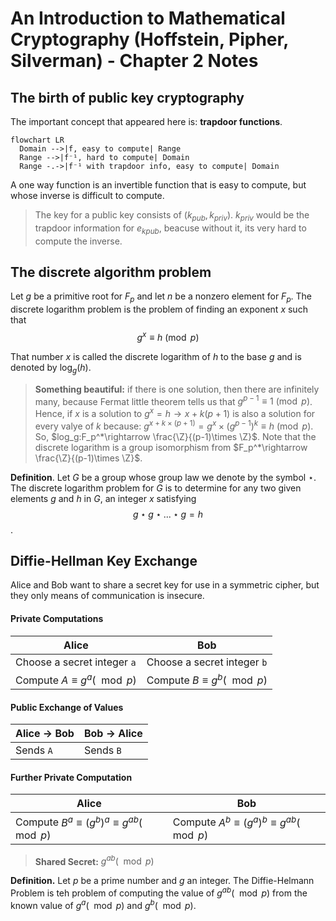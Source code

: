 # An Introduction to Mathematical Cryptography (Hoffstein, Pipher, Silverman) - Chapter 2 Notes

## The birth of public key cryptography

The important concept that appeared here is: **trapdoor functions**.

```mermaid
flowchart LR
  Domain -->|f, easy to compute| Range
  Range -->|f⁻¹, hard to compute| Domain
  Range -.->|f⁻¹ with trapdoor info, easy to compute| Domain
```
A one way function is an invertible function that is easy to compute, but whose inverse is difficult to compute. 

> The key for a public key consists of $(k_{pub}, k_{priv})$. $k_{priv}$ would be the trapdoor information for $e_{k{pub}}$, beacuse without it, its very hard to compute the inverse.

## The discrete algorithm problem

Let $g$ be a primitive root for $F_{p}$ and let $n$ be a nonzero element for $F_{p}$. The discrete logarithm problem is the problem of finding an exponent $x$ such that $$g^x \equiv h \pmod{p}$$

That number $x$ is called the discrete logarithm of $h$ to the base $g$ and is denoted by $\log_g(h)$.

> **Something beautiful:** if there is one solution, then there are infinitely many, because Fermat little theorem tells us that $g^{p-1} \equiv 1 \pmod{p}$. Hence, if $x$ is a solution to $g^x=h \rightarrow x + k(p+1)$ is also a solution for every valye of $k$ because: $g^{x+k\times(p+1)} = g^x \times (g^{p-1})^k \equiv h \pmod{p}$. So, $log_g:F_p^*\rightarrow \frac{\Z}{(p-1)\times \Z}$. Note that the discrete logarithm is a group isomorphism from $F_p^*\rightarrow \frac{\Z}{(p-1)\times \Z}$.

**Definition**. Let $G$ be a group whose group law we denote by the symbol $\star$. The discrete logarithm problem for $G$ is to determine for any two given elements $g$ and $h$ in $G$, an integer $x$ satisfying $$g \star g \star ... \star g = h$$.

## Diffie-Hellman Key Exchange

Alice and Bob want to share a secret key for use in a symmetric cipher, but they only means of communication is insecure.

#### Private Computations

| **Alice**                   | **Bob**                     |
| --------------------------- | --------------------------- |
| Choose a secret integer `a` | Choose a secret integer `b` |
| Compute $A ≡ g^a (\mod p)$   | Compute $B ≡ g^b (\mod p)$   |

#### Public Exchange of Values

| **Alice → Bob** | **Bob → Alice** |
| --------------- | --------------- |
| Sends `A`       | Sends `B`       |

#### Further Private Computation

| **Alice**                                | **Bob**                                  |
| ---------------------------------------- | ---------------------------------------- |
| Compute $B^a ≡ (g^b)^a ≡ g^{ab} (\mod p)$ | Compute $A^b ≡ (g^a)^b ≡ g^{ab} (\mod p)$|

> **Shared Secret:** $g^{ab} (\mod p)$

**Definition.** Let $p$ be a prime number and $g$ an integer. The Diffie-Helmann Problem is teh problem of computing the value of $g^{ab} (\mod p)$ from the known value of  $g^{a} (\mod p)$ and  $g^{b} (\mod p)$.